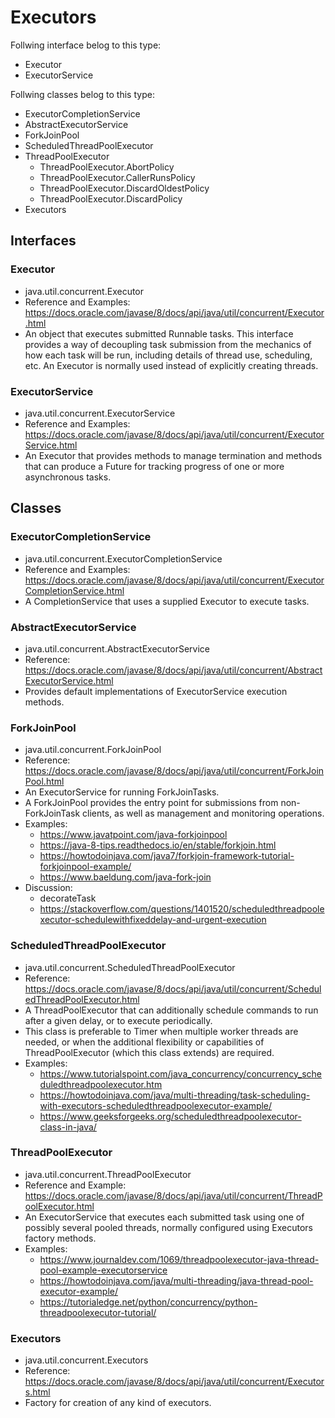 # Executors

Follwing interface belog to this type:
* Executor
* ExecutorService

Follwing classes belog to this type:
* ExecutorCompletionService
* AbstractExecutorService
* ForkJoinPool
* ScheduledThreadPoolExecutor
* ThreadPoolExecutor
  * ThreadPoolExecutor.AbortPolicy
  * ThreadPoolExecutor.CallerRunsPolicy
  * ThreadPoolExecutor.DiscardOldestPolicy
  * ThreadPoolExecutor.DiscardPolicy
* Executors

## Interfaces

### Executor
* java.util.concurrent.Executor
* Reference and Examples: https://docs.oracle.com/javase/8/docs/api/java/util/concurrent/Executor.html
* An object that executes submitted Runnable tasks. This interface provides a way of decoupling task submission from the mechanics of how each task will be run, including details of thread use, scheduling, etc. An Executor is normally used instead of explicitly creating threads. 

### ExecutorService
* java.util.concurrent.ExecutorService
* Reference and Examples: https://docs.oracle.com/javase/8/docs/api/java/util/concurrent/ExecutorService.html
* An Executor that provides methods to manage termination and methods that can produce a Future for tracking progress of one or more asynchronous tasks.

## Classes

### ExecutorCompletionService
* java.util.concurrent.ExecutorCompletionService
* Reference and Examples: https://docs.oracle.com/javase/8/docs/api/java/util/concurrent/ExecutorCompletionService.html
* A CompletionService that uses a supplied Executor to execute tasks.

### AbstractExecutorService
* java.util.concurrent.AbstractExecutorService
* Reference: https://docs.oracle.com/javase/8/docs/api/java/util/concurrent/AbstractExecutorService.html
* Provides default implementations of ExecutorService execution methods.

### ForkJoinPool
* java.util.concurrent.ForkJoinPool
* Reference: https://docs.oracle.com/javase/8/docs/api/java/util/concurrent/ForkJoinPool.html
* An ExecutorService for running ForkJoinTasks. 
* A ForkJoinPool provides the entry point for submissions from non-ForkJoinTask clients, as well as management and monitoring operations.
* Examples:
  * https://www.javatpoint.com/java-forkjoinpool
  * https://java-8-tips.readthedocs.io/en/stable/forkjoin.html
  * https://howtodoinjava.com/java7/forkjoin-framework-tutorial-forkjoinpool-example/
  * https://www.baeldung.com/java-fork-join
* Discussion:
  * decorateTask
  * https://stackoverflow.com/questions/1401520/scheduledthreadpoolexecutor-schedulewithfixeddelay-and-urgent-execution

### ScheduledThreadPoolExecutor
* java.util.concurrent.ScheduledThreadPoolExecutor
* Reference: https://docs.oracle.com/javase/8/docs/api/java/util/concurrent/ScheduledThreadPoolExecutor.html
* A ThreadPoolExecutor that can additionally schedule commands to run after a given delay, or to execute periodically. 
* This class is preferable to Timer when multiple worker threads are needed, or when the additional flexibility or capabilities of ThreadPoolExecutor (which this class extends) are required.
* Examples:
  * https://www.tutorialspoint.com/java_concurrency/concurrency_scheduledthreadpoolexecutor.htm
  * https://howtodoinjava.com/java/multi-threading/task-scheduling-with-executors-scheduledthreadpoolexecutor-example/
  * https://www.geeksforgeeks.org/scheduledthreadpoolexecutor-class-in-java/

### ThreadPoolExecutor
* java.util.concurrent.ThreadPoolExecutor
* Reference and Example: https://docs.oracle.com/javase/8/docs/api/java/util/concurrent/ThreadPoolExecutor.html
* An ExecutorService that executes each submitted task using one of possibly several pooled threads, normally configured using Executors factory methods.
* Examples:
  * https://www.journaldev.com/1069/threadpoolexecutor-java-thread-pool-example-executorservice
  * https://howtodoinjava.com/java/multi-threading/java-thread-pool-executor-example/
  * https://tutorialedge.net/python/concurrency/python-threadpoolexecutor-tutorial/

### Executors
* java.util.concurrent.Executors
* Reference: https://docs.oracle.com/javase/8/docs/api/java/util/concurrent/Executors.html
* Factory for creation of any kind of executors.
